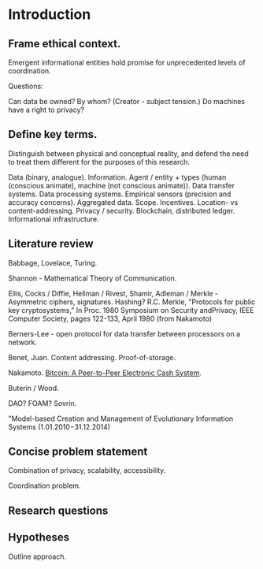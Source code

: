 # Introduction

## Frame ethical context.

Emergent informational entities hold promise for unprecedented levels of coordination.

Questions:

Can data be owned? By whom? (Creator - subject tension.)
Do machines have a right to privacy?


## Define key terms.

Distinguish between physical and conceptual reality, and defend the need to treat them different for the purposes of this research.

Data (binary, analogue). Information. Agent / entity + types (human (conscious animate), machine (not conscious animate)). Data transfer systems. Data processing systems. Empirical sensors (precision and accuracy concerns). Aggregated data. Scope. Incentives. Location- vs content-addressing. Privacy / security. Blockchain, distributed ledger. Informational infrastructure.

## Literature review

Babbage, Lovelace, Turing.

Shannon - Mathematical Theory of Communication.

Ellis, Cocks / Diffie, Hellman / Rivest, Shamir, Adleman / Merkle - Asymmetric ciphers, signatures.
  Hashing?
  R.C. Merkle, "Protocols for public key cryptosystems," In Proc. 1980 Symposium on Security andPrivacy, IEEE Computer Society, pages 122-133, April 1980 (from Nakamoto)

Berners-Lee - open protocol for data transfer between processors on a network.

Benet, Juan. Content addressing. Proof-of-storage.

Nakamoto. [Bitcoin: A Peer-to-Peer Electronic Cash System](https://bitcoin.org/bitcoin.pdf).

Buterin / Wood.

DAO? FOAM? Sovrin.

"Model-based Creation and Management of Evolutionary Information Systems (1.01.2010−31.12.2014)

## Concise problem statement

Combination of privacy, scalability, accessibility.

Coordination problem.

## Research questions

## Hypotheses

Outline approach.
